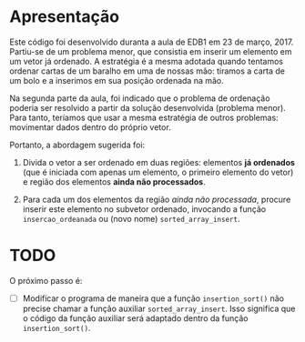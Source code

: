 # Apresentação

Este código foi desenvolvido duranta a aula de EDB1 em 23 de março, 2017.
Partiu-se de um problema menor, que consistia em inserir um elemento em um vetor já ordenado. A estratégia é a mesma adotada quando tentamos ordenar cartas de um baralho em uma de nossas mão: tiramos a carta de um bolo e a inserimos em sua posição ordenada na mão.

Na segunda parte da aula, foi indicado que o problema de ordenação poderia ser resolvido a partir da solução desenvolvida (problema menor). Para tanto, teríamos que usar a mesma estratégia de outros problemas: movimentar dados dentro do próprio vetor.

Portanto, a abordagem sugerida foi:

1. Divida o vetor a ser ordenado em duas regiões: elementos **já ordenados** (que é iniciada com apenas um elemento, o primeiro elemento do vetor) e região dos elementos **ainda não processados**.

2. Para cada um dos elementos da região _ainda não processada_, procure inserir este elemento no subvetor ordenado, invocando a função `insercao_ordeanada` ou (novo nome) `sorted_array_insert`.

# TODO

O próximo passo é:

- [ ] Modificar o programa de maneira que a função `insertion_sort()` não precise chamar a função auxiliar `sorted_array_insert`. Isso significa que o código da função auxiliar será adaptado dentro da função `insertion_sort()`.

